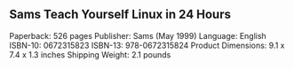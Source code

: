 Sams Teach Yourself Linux in 24 Hours
-------------------------------------

Paperback: 526 pages
Publisher: Sams (May 1999)
Language: English
ISBN-10: 0672315823
ISBN-13: 978-0672315824
Product Dimensions: 9.1 x 7.4 x 1.3 inches
Shipping Weight: 2.1 pounds
